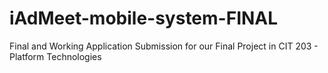# iAdMeet-mobile-system-FINAL
Final and Working Application Submission for our Final Project in CIT 203 - Platform Technologies
